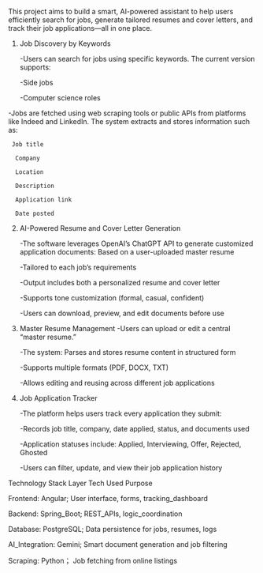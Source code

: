 This project aims to build a smart, AI-powered assistant to help users efficiently search for jobs, generate tailored resumes and cover letters, and track their job applications—all in one place.

1. Job Discovery by Keywords

   -Users can search for jobs using specific keywords. The current version supports:

      -Side jobs

      -Computer science roles

  -Jobs are fetched using web scraping tools or public APIs from platforms like Indeed and LinkedIn. The system extracts and stores information such as:

     Job title

      Company

      Location

      Description

      Application link

      Date posted


2. AI-Powered Resume and Cover Letter Generation

    -The software leverages OpenAI’s ChatGPT API to generate customized application documents:
    Based on a user-uploaded master resume
   
    -Tailored to each job’s requirements

    -Output includes both a personalized resume and cover letter

    -Supports tone customization (formal, casual, confident)

    -Users can download, preview, and edit documents before use


3. Master Resume Management
    -Users can upload or edit a central “master resume.”

    -The system: Parses and stores resume content in structured form

    -Supports multiple formats (PDF, DOCX, TXT)

    -Allows editing and reusing across different job applications


4. Job Application Tracker

   -The platform helps users track every application they submit:

   -Records job title, company, date applied, status, and documents used

   -Application statuses include: Applied, Interviewing, Offer, Rejected, Ghosted

   -Users can filter, update, and view their job application history


Technology Stack
   Layer   Tech Used Purpose

Frontend: 
  Angular; 
  User interface, forms, tracking_dashboard
  
Backend: 
  Spring_Boot; 
  REST_APIs, logic_coordination
  
Database: 
  PostgreSQL; 
  Data persistence for jobs, resumes, logs

AI_Integration: 
  Gemini; 
  Smart document generation and job filtering 

Scraping:
  Python；
  Job fetching from online listings




































